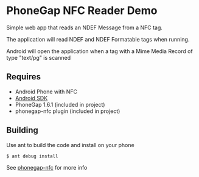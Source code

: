 # PhoneGap NFC Reader Demo

Simple web app that reads an NDEF Message from a NFC tag. 

The application will read NDEF and NDEF Formatable tags when running.

Android will open the application when a tag with a Mime Media Record of type "text/pg" is scanned

## Requires 

* Android Phone with NFC
* [Android SDK](http://developer.android.com/sdk/index.html)
* PhoneGap 1.6.1 (included in project)
* phonegap-nfc plugin (included in project)

## Building

Use ant to build the code and install on your phone

	$ ant debug install

See [phonegap-nfc](https://github.com/chariotsolutions/phonegap-nfc) for more info

